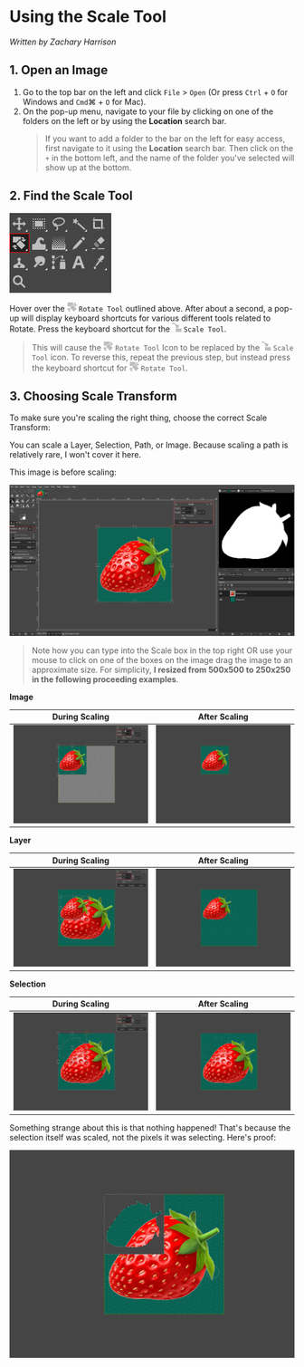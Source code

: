 # Using the Scale Tool

*Written by Zachary Harrison*

## 1. Open an Image

1. Go to the top bar on the left and click `File` > `Open` (Or press `Ctrl` + `O` for Windows and `Cmd`⌘ + `O` for Mac). 
2. On the pop-up menu, navigate to your file by clicking on one of the folders on the left or by using the **Location** search bar.
    > If you want to add a folder to the bar on the left for easy access, first navigate to it using the **Location** search bar. Then click on the `+` in the bottom left, and the name of the folder you've selected will show up at the bottom.

## 2. Find the Scale Tool

![FindingScaleTool.png](../images/FindingScaleTool.png)

Hover over the ![RotateTool.PNG](../images/RotateTool.PNG) `Rotate Tool` outlined above. After about a second, a pop-up will display keyboard shortcuts for various different tools related to Rotate. Press the keyboard shortcut for the ![ScaleTool.PNG](../images/ScaleTool.PNG) `Scale Tool`.
> This will cause the ![RotateTool.PNG](../images/RotateTool.PNG) `Rotate Tool` Icon to be replaced by the ![ScaleTool.PNG](../images/ScaleTool.PNG) `Scale Tool` icon. To reverse this, repeat the previous step, but instead press the keyboard shortcut for ![RotateTool.PNG](../images/RotateTool.PNG) `Rotate Tool`.

## 3. Choosing Scale Transform

To make sure you're scaling the right thing, choose the correct Scale Transform:

You can scale a Layer, Selection, Path, or Image. Because scaling a path is relatively rare, I won't cover it here. 

This image is before scaling:

![ScaleToolBeforeScaling.PNG](../images/ScaleToolBeforeScaling.PNG)

> Note how you can type into the Scale box in the top right OR use your mouse to click on one of the boxes on the image drag the image to an approximate size. For simplicity, **I resized from 500x500 to 250x250 in the following proceeding examples**.

**Image**

| During Scaling | After Scaling |
|:---:|:---:|
| ![ScaleToolDuringScalingImage.PNG](../images/ScaleToolDuringScalingImage.PNG) | ![ScaleToolAfterScalingImage.PNG](../images/ScaleToolAfterScalingImage.PNG) |

**Layer**

| During Scaling | After Scaling |
|:---:|:---:|
| ![ScaleToolDuringScalingLayer.PNG](../images/ScaleToolDuringScalingLayer.PNG) | ![ScaleToolAfterScalingLayer.PNG](../images/ScaleToolAfterScalingLayer.PNG) |

**Selection**

| During Scaling | After Scaling |
|:---:|:---:|
| ![ScaleToolDuringScalingSelection.PNG](../images/ScaleToolDuringScalingSelection.PNG) | ![ScaleToolAfterScalingSelection.PNG](../images/ScaleToolAfterScalingSelection.PNG) |


Something strange about this is that nothing happened! That's because the selection itself was scaled, not the pixels it was selecting. Here's proof:

![ScaleToolProof.PNG](../images/ScaleToolProof.PNG)